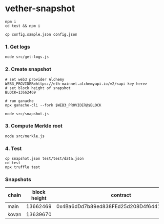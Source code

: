 # vether-snapshot

```shell
npm i
cd test && npm i

cp config.sample.json config.json
```

### 1. Get logs

```shell
node src/get-logs.js
```

### 2. Create snapshot

```shell
# set web3 provider Alchemy
WEB3_PROVIDER=https://eth-mainnet.alchemyapi.io/v2/<api key here>
# set block height of snapshot
BLOCK=13662469

# run ganache
npx ganache-cli --fork $WEB3_PROVIDER@$BLOCK

node src/snapshot.js
```

### 3. Compute Merkle root

```shell
node src/merkle.js
```

### 4. Test

```shell
cp snapshot.json test/test/data.json
cd test
npx truffle test
```

### Snapshots

| chain | block height | contract                                   | merkle root                                                        |
| ----- | ------------ | ------------------------------------------ | ------------------------------------------------------------------ |
| main  | 13662469     | 0x4Ba6dDd7b89ed838FEd25d208D4f644106E34279 | 0x93bc4275f0e850574c848d04f1a8edbb63a1d961524541e618d28f31b2c6684d |
| kovan | 13639670     |                                            |                                                                    |
